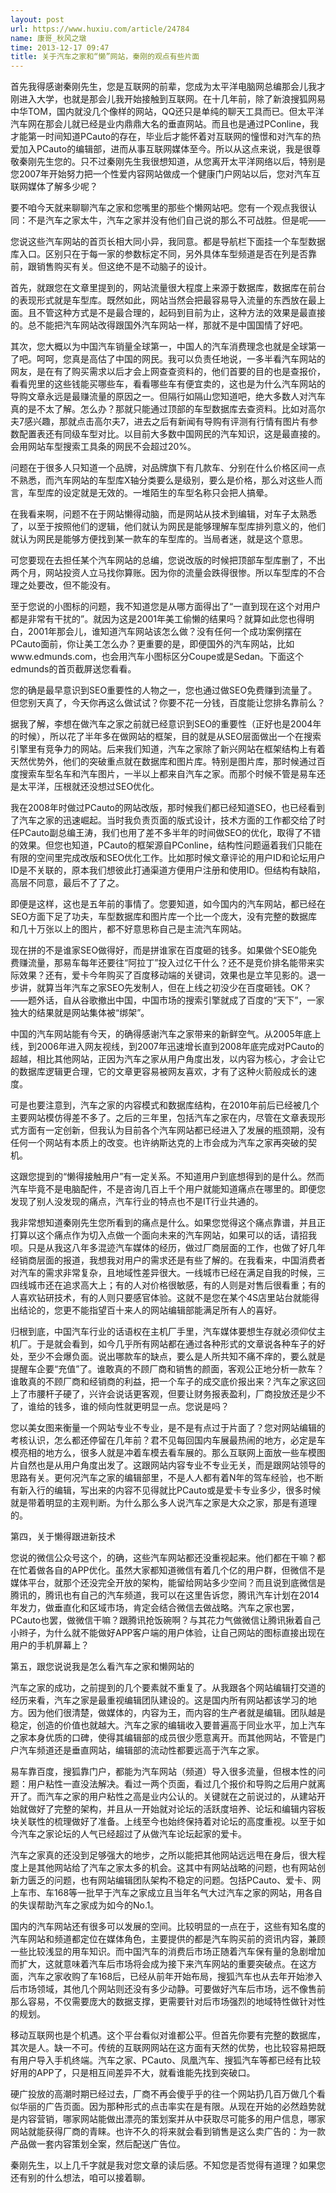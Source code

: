 ```yaml
---
layout: post
url: https://www.huxiu.com/article/24784
name: 康哥_秋风之墩
time: 2013-12-17 09:47
title: 关于汽车之家和“懒”网站，秦刚的观点有些片面
---
```

首先我得感谢秦刚先生，您是互联网的前辈，您成为太平洋电脑网总编那会儿我才刚进入大学，也就是那会儿我开始接触到互联网。在十几年前，除了新浪搜狐网易中华TOM，国内就没几个像样的网站，QQ还只是单纯的聊天工具而已。但太平洋汽车网在那会儿就已经是业内鼎鼎大名的垂直网站。而且也是通过PConline，我才能第一时间知道PCauto的存在，毕业后才能怀着对互联网的憧憬和对汽车的热爱加入PCauto的编辑部，进而从事互联网媒体至今。所以从这点来说，我是很尊敬秦刚先生您的。只不过秦刚先生我很想知道，从您离开太平洋网络以后，特别是您2007年开始努力把一个性爱内容网站做成一个健康门户网站以后，您对汽车互联网媒体了解多少呢？

要不咱今天就来聊聊汽车之家和您嘴里的那些个懒网站吧。您有一个观点我很认同：不是汽车之家太牛，汽车之家并没有他们自己说的那么不可战胜。但是呢——

您说这些汽车网站的首页长相大同小异，我同意。都是导航栏下面挂一个车型数据库入口。区别只在于每一家的参数标定不同，另外具体车型频道是否在列是否靠前，跟销售购买有关。但这绝不是不动脑子的设计。

首先，就跟您在文章里提到的，网站流量很大程度上来源于数据库，数据库在前台的表现形式就是车型库。既然如此，网站当然会把最容易导入流量的东西放在最上面。且不管这种方式是不是最合理的，起码到目前为止，这种方法的效果是最直接的。总不能把汽车网站改得跟国外汽车网站一样，那就不是中国国情了好吧。

其次，您大概以为中国汽车销量全球第一，中国人的汽车消费理念也就是全球第一了吧。呵呵，您真是高估了中国的网民。我可以负责任地说，一多半看汽车网站的网友，是在有了购买需求以后才会上网查查资料的，他们首要的目的也是查报价，看看兜里的这些钱能买哪些车，看看哪些车有便宜卖的，这也是为什么汽车网站的导购文章永远是最赚流量的原因之一。但隔行如隔山您知道吧，绝大多数人对汽车真的是不太了解。怎么办？那就只能通过顶部的车型数据库去查资料。比如对高尔夫7感兴趣，那就点击高尔夫7，进去之后有新闻有导购有评测有行情有图片有参数配置表还有同级车型对比。以目前大多数中国网民的汽车知识，这是最直接的。会用网站车型搜索工具条的网民不会超过20%。

问题在于很多人只知道一个品牌，对品牌旗下有几款车、分别在什么价格区间一点不熟悉，而汽车网站的车型库X轴分类要么是级别，要么是价格，那么对这些人而言，车型库的设定就是无效的。一堆陌生的车型名称只会把人搞晕。

在我看来啊，问题不在于网站懒得动脑，而是网站从技术到编辑，对车子太熟悉了，以至于按照他们的逻辑，他们就认为网民是能够理解车型库排列意义的，他们就认为网民是能够方便找到某一款车的车型库的。当局者迷，就是这个意思。

可您要现在去担任某个汽车网站的总编，您说改版的时候把顶部车型库删了，不出两个月，网站投资人立马找你算账。因为你的流量会跌得很惨。所以车型库的不合理之处要改，但不能没有。

至于您说的小图标的问题，我不知道您是从哪方面得出了“一直到现在这个对用户都是非常有干扰的”。就因为这是2001年美工偷懒的结果吗？就算如此您也得明白，2001年那会儿，谁知道汽车网站该怎么做？没有任何一个成功案例摆在PCauto面前，你让美工怎么办？更重要的是，即便国外的汽车网站，比如www.edmunds.com，也会用汽车小图标区分Coupe或是Sedan。下面这个edmunds的首页截屏送您看看。

您的确是最早意识到SEO重要性的人物之一，您也通过做SEO免费赚到流量了。但您别天真了，今天你再这么做试试？你要不花一分钱，百度能让您排名靠前么？

据我了解，李想在做汽车之家之前就已经意识到SEO的重要性（正好也是2004年的时候），所以花了半年多在做网站的框架，目的就是从SEO层面做出一个在搜索引擎里有竞争力的网站。后来我们知道，汽车之家除了新兴网站在框架结构上有着天然优势外，他们的突破重点就在数据库和图片库。特别是图片库，那时候通过百度搜索车型名车和汽车图片，一半以上都来自汽车之家。而那个时候不管是易车还是太平洋，压根就还没想过SEO优化。

我在2008年时做过PCauto的网站改版，那时候我们都已经知道SEO，也已经看到了汽车之家的迅速崛起。当时我负责页面的版式设计，技术方面的工作都交给了时任PCauto副总编王涛，我们也用了差不多半年的时间做SEO的优化，取得了不错的效果。但您也知道，PCauto的框架源自PConline，结构性问题逼着我们只能在有限的空间里完成改版和SEO优化工作。比如那时候文章评论的用户ID和论坛用户ID是不关联的，原本我们想彼此打通渠道方便用户注册和使用ID。但结构有缺陷，高层不同意，最后不了了之。

即便是这样，这也是五年前的事情了。您要知道，如今国内的汽车网站，都已经在SEO方面下足了功夫，车型数据库和图片库一个比一个庞大，没有完整的数据库和几十万张以上的图片，都不好意思称自己是主流汽车网站。

现在拼的不是谁家SEO做得好，而是拼谁家在百度砸的钱多。如果做个SEO能免费赚流量，那易车每年还要往“阿拉丁”投入过亿干什么？还不是竞价排名能带来实际效果？还有，爱卡今年购买了百度移动端的关键词，效果也是立竿见影的。退一步讲，就算当年汽车之家SEO先发制人，但在上线之初没少在百度砸钱。OK？——题外话，自从谷歌撤出中国，中国市场的搜索引擎就成了百度的“天下”，一家独大的结果就是网站集体被“绑架”。

中国的汽车网站能有今天，的确得感谢汽车之家带来的新鲜空气。从2005年底上线，到2006年进入网友视线，到2007年迅速增长直到2008年底完成对PCauto的超越，相比其他网站，正因为汽车之家从用户角度出发，以内容为核心，才会让它的数据库逻辑更合理，它的文章更容易被网友喜欢，才有了这种火箭般成长的速度。

可是也要注意到，汽车之家的内容模式和数据库结构，在2010年前后已经被几个主要网站模仿得差不多了。之后的三年里，包括汽车之家在内，尽管在文章表现形式方面有一定创新，但我认为目前各个汽车网站都已经进入了发展的瓶颈期，没有任何一个网站有本质上的改变。也许纳斯达克的上市会成为汽车之家再突破的契机。

这跟您提到的“懒得接触用户”有一定关系。不知道用户到底想得到的是什么。然而汽车毕竟不是电脑配件，不是咨询几百上千个用户就能知道痛点在哪里的。即便您发现了别人没发现的痛点，汽车行业的特点也不是IT行业共通的。

我非常想知道秦刚先生您所看到的痛点是什么。如果您觉得这个痛点靠谱，并且正打算以这个痛点作为切入点做一个面向未来的汽车网站，如果可以的话，请招我呗。只是从我这八年多混迹汽车媒体的经历，做过厂商层面的工作，也做了好几年经销商层面的报道，我想我对用户的需求还是有些了解的。在我看来，中国消费者对汽车的需求非常复杂，且地域性差异很大。一线城市已经在满足自我的时候，三四线城市还在追求高大上；有的人对价格很敏感，有的人则是对售后很看重；有的人喜欢钻研技术，有的人则只要感官体验。这就不是您在某个4S店里站台就能得出结论的，您更不能指望百十来人的网站编辑部能满足所有人的喜好。

归根到底，中国汽车行业的话语权在主机厂手里，汽车媒体要想生存就必须仰仗主机厂。于是就会看到，如今几乎所有网站都在通过各种形式的文章说各种车子的好处，至少不会爆负面。说出哪款车的缺点，要么是人所共知不痛不痒的，要么就是提醒车企要“充值”了。谁敢真的不顾厂商和销售的颜面，客观公正地分析一款车？谁敢真的不顾厂商和经销商的利益，把一个车子的成交底价报出来？汽车之家这回上了市腰杆子硬了，兴许会说话更客观，但要让财务报表盈利，厂商投放还是少不了，谁给的钱多，谁的倾向性就更明显一点。您说是吗？

您以美女图来衡量一个网站专业不专业，是不是有点过于片面了？您对网站编辑的考核认识，怎么都还停留在几年前？君不见每回国内车展最热闹的地方，必定是车模亮相的地方么，很多人就是冲着车模去看车展的。那么互联网上面放一些车模图片自然也是从用户角度出发了。这跟网站内容专业不专业无关，而是跟网站领导的思路有关。更何况汽车之家的编辑部里，不是人人都有着N年的驾车经验，也不断有新入行的编辑，写出来的内容不见得就比PCauto或是爱卡专业多少，很多时候就是带着明显的主观判断。为什么那么多人说汽车之家是大众之家，那是有道理的。

第四，关于懒得跟进新技术

您说的微信公众号这个，的确，这些汽车网站都还没重视起来。他们都在干嘛？都在忙着做各自的APP优化。虽然大家都知道微信有着几个亿的用户群，但微信不是媒体平台，就那个还没完全开放的架构，能留给网站多少空间？而且说到底微信是腾讯的，腾讯也有自己的汽车频道，我可以在这里告诉您，腾讯汽车计划在2014年发力，做垂直化和区域市场，肯定会结合微信去做战略。汽车之家也罢，PCauto也罢，做微信干嘛？跟腾讯抢饭碗啊？与其花力气做微信让腾讯揪着自己小辫子，为什么就不能做好APP客户端的用户体验，让自己网站的图标直接出现在用户的手机屏幕上？

第五，跟您说说我是怎么看汽车之家和懒网站的

汽车之家的成功，之前提到的几个要素就不重复了。从我跟各个网站编辑打交道的经历来看，汽车之家是最重视编辑团队建设的。这是国内所有网站都该学习的地方。因为他们很清楚，做媒体的，内容为王，而内容的生产者就是编辑。团队越是稳定，创造的价值也就越大。汽车之家的编辑收入要普遍高于同业水平，加上汽车之家本身优质的口碑，使得其编辑部的成员很少愿意离开。而其他网站，不管是门户汽车频道还是垂直网站，编辑部的流动性都要远高于汽车之家。

易车靠百度，搜狐靠门户，都能为汽车网站（频道）导入很多流量，但根本性的问题：用户粘性一直没法解决。看过一两个页面，看过几个报价和导购之后用户就离开了。而汽车之家的用户粘性之高是业内公认的。关键就在之前说过的，从建站开始就做好了完整的架构，并且从一开始就对论坛的活跃度培养、论坛和编辑内容板块关联性的梳理做好了准备。上线至今也始终保持着对论坛的高度重视。以至于如今汽车之家论坛的人气已经超过了从做汽车论坛起家的爱卡。

汽车之家真的还没到足够强大的地步，之所以能把其他网站远远甩在身后，很大程度上是其他网站给了汽车之家太多的机会。这其中有网站战略的问题，也有网站创新力匮乏的问题，也有网站编辑团队架构不稳定的问题。包括PCauto、爱卡、网上车市、车168等一批早于汽车之家成立且当年名气大过汽车之家的网站，用各自的失误帮助汽车之家成为如今的No.1。

国内的汽车网站还有很多可以发展的空间。比较明显的一点在于，这些有知名度的汽车网站和频道都定位在媒体角色，主要提供的都是汽车购买前的资讯内容，兼顾一些比较浅显的用车知识。而中国汽车的消费后市场正随着汽车保有量的急剧增加而扩大，这就意味着汽车后市场将会成为接下来汽车网站的重要突破点。在这方面，汽车之家收购了车168后，已经从前年开始布局，搜狐汽车也从去年开始渗入后市场领域，其他几个网站则还没有多少动静。可要做好汽车后市场，远不像售前那么容易，不仅需要庞大的数据支撑，更需要针对后市场强烈的地域特性做针对性的规划。

移动互联网也是个机遇。这个平台看似对谁都公平。但首先你要有完整的数据库，其次是人。缺一不可。传统的互联网网站在这方面有天然的优势，也比较容易把既有用户导入手机终端。汽车之家、PCauto、凤凰汽车、搜狐汽车等都已经有比较好用的APP了，只是相互间差异不大，就看谁能先找到突破口。

硬广投放的高潮时期已经过去，厂商不再会傻乎乎的往一个网站扔几百万做几个看似华丽的广告页面。因为那种形式的点击率实在是有限。从现在开始的必然趋势就是内容营销，哪家网站能做出漂亮的策划案并从中获取尽可能多的用户信息，哪家网站就能获得厂商的青睐。也许不久的将来就会看到销售是这么卖广告的：为一款产品做一套内容策划全案，然后配送广告位。

秦刚先生，以上几千字就是我对您文章的读后感。不知您是否觉得有道理？如果您还有别的什么想法，咱可以接着聊。

